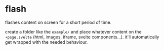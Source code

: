 # flash

flashes content on screen for a short period of time.

create a folder like the `example/` and place whatever content on the `+page.svelte` (html, images, iframe, svelte components...). it'll automatically get wrapped with the needed behaviour.
